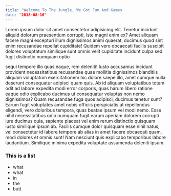 ```yaml
---
title: "Welcome To The Jungle, We Got Fun And Games
date: "2018-08-16"
---
```


Lorem ipsum dolor sit amet consectetur adipisicing elit. Tenetur
incidunt aliquid dolorum praesentium corrupti, iste magni enim ex?
Amet aliquam facere magni excepturi illum dignissimos animi quaerat,
ducimus quod sint enim recusandae repellat cupiditate! Quidem vero
obcaecati facilis suscipit dolores voluptatum similique sunt omnis
velit cupiditate incidunt culpa sed fugit distinctio numquam optio
<!-- end -->
sequi tempore illo quas eaque, rem deleniti! Iusto accusamus incidunt
provident necessitatibus recusandae quae mollitia dignissimos
blanditiis aliquam voluptatum exercitationem hic dolore saepe illo,
amet cumque nulla deserunt consequatur adipisci quam quis. Ab id
aliquam voluptatibus totam odit ad labore expedita modi error
corporis, quas harum libero ratione eaque odio explicabo ducimus ut
consequatur voluptas non nemo dignissimos? Quam recusandae fuga quos
adipisci, ducimus tenetur sunt? Earum fugit voluptates amet nobis
officiis perspiciatis at repellendus eligendi, vero doloribus tempora,
quas beatae ipsum vel modi nemo. Esse nihil necessitatibus odio
numquam fugit earum aperiam dolorem corrupti iure ducimus quia,
sapiente placeat vel enim rerum distinctio quisquam iusto similique
ipsum ab. Facilis cumque dolor quisquam esse nihil natus, vel
consectetur id labore tempore ab alias in amet facere obcaecati quam,
modi dolores et omnis sunt! Nam nesciunt quis explicabo temporibus
labore laudantium. Similique minima expedita voluptate assumenda
deleniti ipsum.

### This is a list
- what
- what
- in
- the
- butt